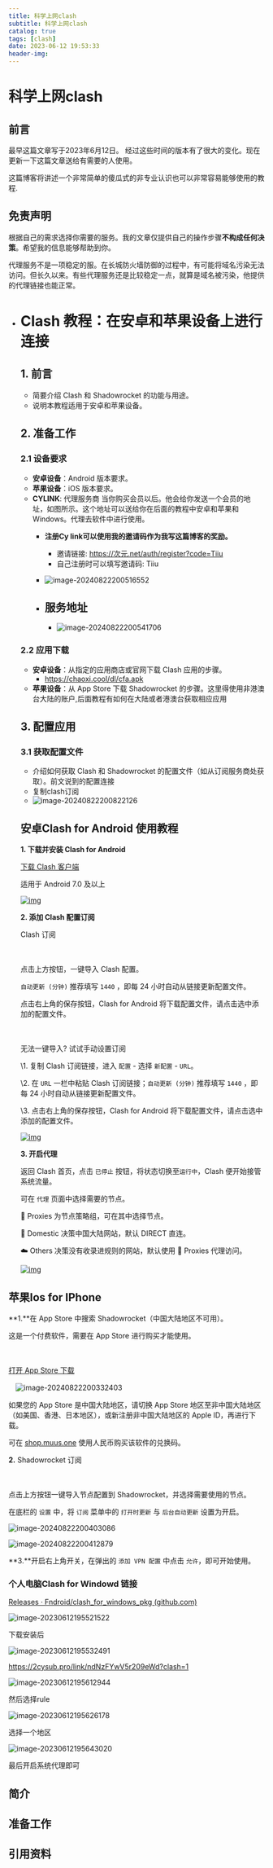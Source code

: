 ```yaml
---
title: 科学上网clash
subtitle: 科学上网clash
catalog: true
tags: [clash]
date: 2023-06-12 19:53:33
header-img:
---
```




# 科学上网clash

## 前言

最早这篇文章写于2023年6月12日。 经过这些时间的版本有了很大的变化。现在更新一下这篇文章送给有需要的人使用。

这篇博客将讲述一个非常简单的傻瓜式的非专业认识也可以非常容易能够使用的教程.

## 免责声明

根据自己的需求选择你需要的服务。我的文章仅提供自己的操作步骤**不构成任何决策**。希望我的信息能够帮助到你。

代理服务不是一项稳定的服。在长城防火墙防御的过程中，有可能将域名污染无法访问。但长久以来。有些代理服务还是比较稳定一点，就算是域名被污染，他提供的代理链接也能正常。



- # Clash 教程：在安卓和苹果设备上进行连接

  ## 1. 前言

  - 简要介绍 Clash 和 Shadowrocket 的功能与用途。
  - 说明本教程适用于安卓和苹果设备。

  ## 2. 准备工作

  ### 2.1 设备要求

  - **安卓设备**：Android 版本要求。
  - **苹果设备**：iOS 版本要求。
  - **CYLINK**: 代理服务商 当你购买会员以后。他会给你发送一个会员的地址，如图所示。这个地址可以送给你在后面的教程中安卓和苹果和Windows。代理去软件中进行使用。
    - **注册Cy link可以使用我的邀请码作为我写这篇博客的奖励。**
      - 邀请链接: https://次元.net/auth/register?code=Tiiu
      - 自己注册时可以填写邀请码: Tiiu
    
    - ![image-20240822200516552](科学上网clash/image-20240822200516552.png)
    - 服务地址 
      - 
      - ![image-20240822200541706](科学上网clash/image-20240822200541706.png)
    
  
  ### 2.2 应用下载
  
  - **安卓设备**：从指定的应用商店或官网下载 Clash 应用的步骤。
    - https://chaoxi.cool/dl/cfa.apk
  - **苹果设备**：从 App Store 下载 Shadowrocket 的步骤。这里得使用非港澳台大陆的账户,后面教程有如何在大陆或者港澳台获取相应应用
  
  ## 3. 配置应用
  
  ### 3.1 获取配置文件
  
  - 介绍如何获取 Clash 和 Shadowrocket 的配置文件（如从订阅服务商处获取）。前文说到的配置连接
  - 复制clash订阅
  - ![image-20240822200822126](科学上网clash/image-20240822200822126.png)
  
  
  
  ## 安卓Clash for Android 使用教程
  
  **1. 下载并安装 Clash for Android**
  
  [ 下载 Clash 客户端](https://chaoxi.cool/dl/cfa.apk)
  
  适用于 Android 7.0 及以上
  
  [![img](科学上网clash/screenshot20200829-224057_sc0nd.jpg)](https://storage.crisp.chat/users/helpdesk/website/d516709242f0180/screenshot20200829-224057_sc0nd.jpg)
  
  **2. 添加 Clash 配置订阅**
  
   Clash 订阅 
  
  　
  
  点击上方按钮，一键导入 Clash 配置。
  
  `自动更新 (分钟)` 推荐填写 `1440` ，即每 24 小时自动从链接更新配置文件。
  
  点击右上角的保存按钮，Clash for Android 将下载配置文件，请点击选中添加的配置文件。
  
  　
  
  无法一键导入? 试试手动设置订阅
  
  \1. 复制 Clash 订阅链接，进入 `配置` - 选择 `新配置` - `URL`。
  
  \2. 在 `URL` 一栏中粘贴 Clash 订阅链接；`自动更新 (分钟)` 推荐填写 `1440` ，即每 24 小时自动从链接更新配置文件。
  
  \3. 点击右上角的保存按钮，Clash for Android 将下载配置文件，请点击选中添加的配置文件。
  
  [![img](科学上网clash/screenshot20210318-122935-01_u891wv.jpeg)](https://storage.crisp.chat/users/helpdesk/website/d516709242f0180/screenshot20210318-122935-01_u891wv.jpeg)
  
  **3. 开启代理**
  
  返回 Clash 首页，点击 `已停止` 按钮，将状态切换至`运行中`，Clash 便开始接管系统流量。
  
  可在 `代理` 页面中选择需要的节点。
  
  
  
  🍃 Proxies 为节点策略组，可在其中选择节点。
  
  🍂 Domestic 决策中国大陆网站，默认 DIRECT 直连。
  
  ☁️ Others 决策没有收录进规则的网站，默认使用 🍃 Proxies 代理访问。
  
  [![img](科学上网clash/screenshot20210318-123705-01_1bfj3ut.jpeg)](https://storage.crisp.chat/users/helpdesk/website/d516709242f0180/screenshot20210318-123705-01_1bfj3ut.jpeg)
  
  

## 苹果Ios for IPhone

**1.**在 App Store 中搜索 Shadowrocket（中国大陆地区不可用）。

这是一个付费软件，需要在 App Store 进行购买才能使用。

　

[ 打开 App Store 下载](https://apps.apple.com/us/app/shadowrocket/id932747118)

　![image-20240822200332403](科学上网clash/image-20240822200332403.png)

如果您的 App Store 是中国大陆地区，请切换 App Store 地区至非中国大陆地区（如美国、香港、日本地区），或新注册非中国大陆地区的 Apple ID，再进行下载。

可在 [shop.muus.one](https://shop.muus.one/product/) 使用人民币购买该软件的兑换码。

[](https://storage.ovor.cc/public/image/tutorial/Shadowrocket_1.PNG)

**2.** Shadowrocket 订阅 

　

点击上方按钮一键导入节点配置到 Shadowrocket，并选择需要使用的节点。

在底栏的 `设置` 中，将 `订阅` 菜单中的 `打开时更新` 与 `后台自动更新` 设置为开启。

![image-20240822200403086](科学上网clash/image-20240822200403086.png)

![image-20240822200412879](科学上网clash/image-20240822200412879.png)



**3.**开启右上角开关，在弹出的 `添加 VPN 配置` 中点击 `允许`，即可开始使用。





### 个人电脑Clash for Windowd 链接

[Releases · Fndroid/clash_for_windows_pkg (github.com)](https://github.com/Fndroid/clash_for_windows_pkg/releases)

![image-20230612195521522](科学上网clash/image-20230612195521522.png)



下载安装后

![image-20230612195532491](科学上网clash/image-20230612195532491.png)

https://2cysub.pro/link/ndNzFYwV5r209eWd?clash=1

![image-20230612195612944](科学上网clash/image-20230612195612944.png)



然后选择rule

![image-20230612195626178](科学上网clash/image-20230612195626178.png)



选择一个地区

![image-20230612195643020](科学上网clash/image-20230612195643020.png)

最后开启系统代理即可

## 简介



## 准备工作





## 引用资料

>
>
>
